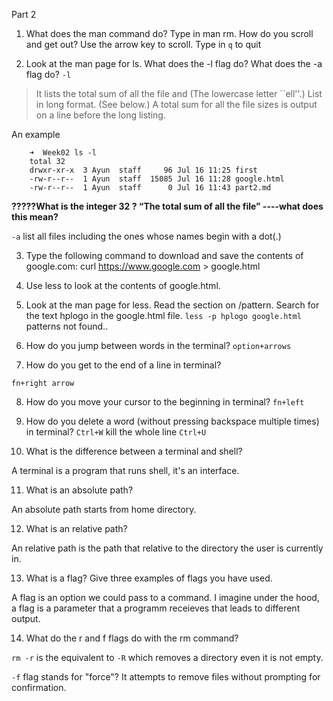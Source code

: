 Part 2
1. What does the man command do? Type in man rm. How do you scroll and get out?
Use the arrow key to scroll. Type in `q` to quit

2. Look at the man page for ls. What does the -l flag do? What does the -a flag do?
`-l` 
> It lists the total sum of all the file and (The lowercase letter ``ell''.)  List in long format.  (See below.)  A total sum for all the file sizes is output on a line before the long listing.


An example
```
    ➜  Week02 ls -l                     
    total 32
    drwxr-xr-x  3 Ayun  staff     96 Jul 16 11:25 first
    -rw-r--r--  1 Ayun  staff  15085 Jul 16 11:28 google.html
    -rw-r--r--  1 Ayun  staff      0 Jul 16 11:43 part2.md
```
**?????What is the integer 32 ? “The total sum of all the file” ----what does this mean?**


`-a` list all files including the ones whose names begin with a dot(.)


3. Type the following command to download and save the contents of google.com: curl https://www.google.com > google.html

4. Use less to look at the contents of google.html.
5. Look at the man page for less. Read the section on /pattern. Search for the text hplogo in the google.html file.
`less -p hplogo google.html` patterns not found..



6. How do you jump between words in the terminal?
`option+arrows`

7. How do you get to the end of a line in terminal?

`fn+right arrow`

8. How do you move your cursor to the beginning in terminal?
`fn+left`

9. How do you delete a word (without pressing backspace multiple times) in terminal?
`Ctrl+W`
kill the whole line `Ctrl+U`

10. What is the difference between a terminal and shell?

A terminal is a program that runs shell, it's an interface. 

11. What is an absolute path?

An absolute path starts from home directory.

12. What is an relative path?

An relative path is the path that relative to the directory the user is currently in.

13. What is a flag? Give three examples of flags you have used.

A flag is an option we could pass to a command. I imagine under the hood, a flag is a parameter that a programm receieves that leads to different output.


14. What do the r and f flags do with the rm command?

`rm -r` is the equivalent to `-R` which removes a directory even it is not empty. 

`-f` flag stands for "force"? It attempts to remove files without prompting for confirmation. 
